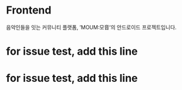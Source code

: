 # Frontend
음악인들을 잇는 커뮤니티 플랫폼, ’MOUM:모音’의 안드로이드 프로젝트입니다.

# for issue test, add this line
# for issue test, add this line

